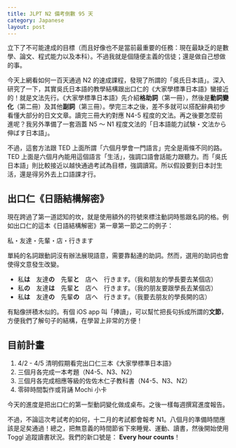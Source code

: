 ```yaml
---
title: JLPT N2 備考倒數 95 天
category: Japanese
layout: post
---
```


立下了不可能達成的目標（而且好像也不是當前最重要的任務：現在最缺乏的是數學、論文、程式能力以及本科）。不過我就是個隨便主義的信徒；還是做自己想做的事。

今天上網看如何一百天通過 N2 的速成課程，發現了所謂的「吳氏日本語」。深入研究了一下，其實吳氏日本語的教學結構跟出口仁的《大家學標準日本語》蠻接近的！就是文法先行。《大家學標準日本語》先介紹**格助詞**（第一冊），然後是**動詞變化**（第二冊）及其他**副詞**（第三冊）。學完三本之後，差不多就可以搭配辭典初步看懂大部分的日文文章。讀完三冊大約對應 N4-5 程度的文法。再之後要怎麼前進呢？我另外準備了一套涵蓋 N5 ～ N1 程度文法的「日本語能力試験・文法から伸ばす日本語」。

不過，這套方法跟 TED 上面所謂「六個月學會一門語言」完全是兩條不同的路。TED 上面是六個月內能用這個語言「生活」，強調口語會話能力跟聽力。而「吳氏日本語」則比較接近以越快通過考試為目標，強調讀寫。所以假設要到日本討生活，還是得另外去上口語課才行。

## 出口仁《日語結構解密》

現在跨過了第一道認知的坎，就是使用額外的符號來標注動詞時態跟名詞的格。例如出口仁的這本《日語結構解密》第一章第一節之二的例子：

私・友達・先輩・店・行きます

單純的名詞跟動詞沒有辦法展現語意，需要靠黏連的助詞。然而，選用的助詞也會使得文意發生改變。

- 私**は**　友達**の**　先輩**と**　店へ　行きます。（我和朋友的學長要去某個店）
- 私**の**　友達**は**　先輩**と**　店へ　行きます。（我的朋友要跟學長去某個店）
- 私**は**　友達**の**　先輩**の**　店へ　行きます。（我要去朋友的學長開的店）

有點像拼積木似的。有個 iOS app 叫「捧讀」，可以幫忙把長句拆成所謂的**文節**，方便我們了解句子的結構，在學習上非常的方便！

## 目前計畫

1. 4/2 - 4/5 清明假期看完出口仁三本《大家學標準日本語》
2. 三個月各完成一本考題（N4-5、N3、N2）
3. 三個月各完成相應等級的佐佐木仁子教科書（N4-5、N3、N2）
4. 零碎時間製作或背誦 Mochi 小卡

今天的進度是把出口仁的第一型動詞變化做成桌布。之後一樣每週撰寫進度報告。

不過，不論這次考試考的如何，十二月的考試都會報考 N1。八個月的準備時間應該是足矣通過！總之，把無意義的時間節省下來睡覺、運動、讀書，然後開始使用 Toggl 追蹤讀書狀況。我們的新口號是： **Every hour counts**！
